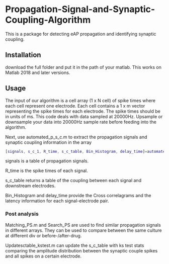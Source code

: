 # Propagation-Signal-and-Synaptic-Coupling-Algorithm
This is a package for detecting eAP propagation and identifying synaptic coupling.

## Installation
download the full folder and put it in the path of your matlab. This works on Matlab 2018 and later versions.

## Usage
The input of our algorithm is a cell array (1 x N cell) of spike times where each cell represent one electrode. 
Each cell contains a 1 x m vector representing the spike times for each electrode. The spike times should be in units of ms. 
This code deals with data sampled at 20000Hz. Upsample or downsample your data into 20000Hz sample rate before feeding into the algorithm.

Next, use automated_p_s_c.m to extract the propagation signals and synaptic coupling information in the array
```matlab
[signals, s_c_1, R_time, s_c_table, Bin_Histogram, delay_time]=automated_p_s_c(C, D, electrodes)
```
signals is a table of propagation signals.

R_time is the spike times of each signal.

s_c_table returns a table of the coupling between each signal and downstream electrodes.

Bin_Histogram and delay_time provide the Cross correlagrams and the latency information for each signal-electrode pair.

### Post analysis
Matching_PS.m and Search_PS are used to find similar propagation signals in different arrays. They can be used to compare between the same culture at different div or before-/after-drug.

Updatesctable_kstest.m can update the s_c_table with ks test stats comparing the amplitude distribution between the synaptic couple spikes and all spikes on a certain electrode.

